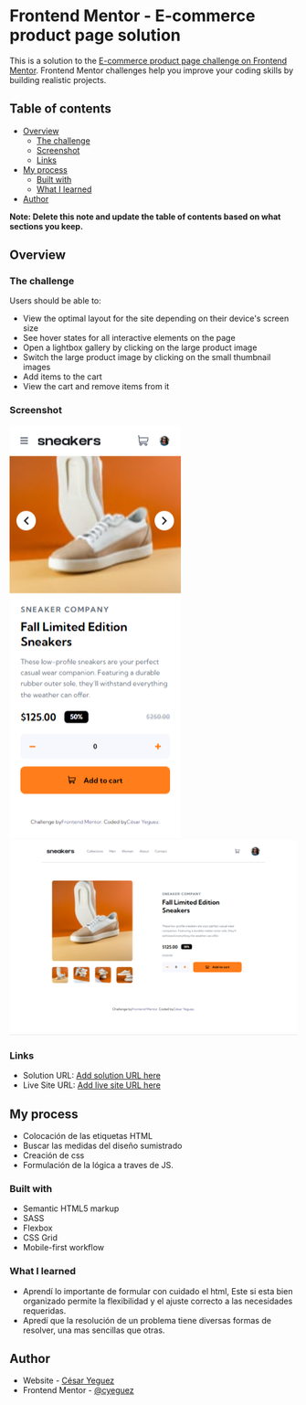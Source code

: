 # Frontend Mentor - E-commerce product page solution

This is a solution to the [E-commerce product page challenge on Frontend Mentor](https://www.frontendmentor.io/challenges/ecommerce-product-page-UPsZ9MJp6). Frontend Mentor challenges help you improve your coding skills by building realistic projects.

## Table of contents

- [Overview](#overview)
  - [The challenge](#the-challenge)
  - [Screenshot](#screenshot)
  - [Links](#links)
- [My process](#my-process)
  - [Built with](#built-with)
  - [What I learned](#what-i-learned)
- [Author](#author)

**Note: Delete this note and update the table of contents based on what sections you keep.**

## Overview

### The challenge

Users should be able to:

- View the optimal layout for the site depending on their device's screen size
- See hover states for all interactive elements on the page
- Open a lightbox gallery by clicking on the large product image
- Switch the large product image by clicking on the small thumbnail images
- Add items to the cart
- View the cart and remove items from it

### Screenshot

![Screenshot Mobile](./images/sreenshot/Mobile.png)
![Screenshot Mobile](./images/sreenshot/Desktop.png)

### Links

- Solution URL: [Add solution URL here](https://github.com/cyeguez/E-commerce-product-page)
- Live Site URL: [Add live site URL here](https://cyeguez.github.io/E-commerce-product-page/)

## My process

- Colocación de las etiquetas HTML
- Buscar las medidas del diseño sumistrado
- Creación de css
- Formulación de la lógica a traves de JS.

### Built with

- Semantic HTML5 markup
- SASS
- Flexbox
- CSS Grid
- Mobile-first workflow

### What I learned

- Aprendí lo importante de formular con cuidado el html, Este si esta bien organizado permite la flexibilidad y el ajuste correcto a las necesidades requeridas.
- Apredí que la resolución de un problema tiene diversas formas de resolver, una mas sencillas que otras.

## Author

- Website - [César Yeguez](https://www.your-site.com)
- Frontend Mentor - [@cyeguez](https://www.frontendmentor.io/profile/yourusername)
